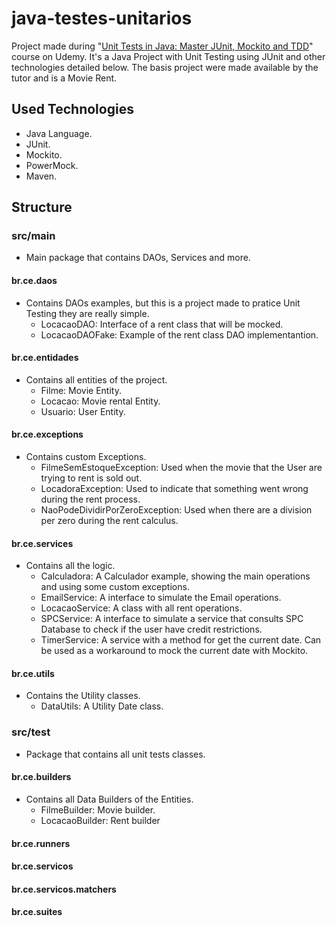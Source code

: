 # java-testes-unitarios
Project made during "<a href="https://www.udemy.com/course/testes-unitarios-em-java/" target="_blank">Unit Tests in Java: Master JUnit, Mockito and TDD</a>" course on Udemy. It's a Java Project with Unit Testing using JUnit and other technologies detailed below. The basis project were made available by the tutor and is a Movie Rent.

## Used Technologies
- Java Language.
- JUnit.
- Mockito.
- PowerMock.
- Maven.

## Structure
### src/main
- Main package that contains DAOs, Services and more.

#### br.ce.daos
- Contains DAOs examples, but this is a project made to pratice Unit Testing they are really simple.
	- LocacaoDAO: Interface of a rent class that will be mocked.
	- LocacaoDAOFake: Example of the rent class DAO implementantion.
	
#### br.ce.entidades
- Contains all entities of the project.
	- Filme: Movie Entity.
	- Locacao: Movie rental Entity.
	- Usuario: User Entity.
		
#### br.ce.exceptions
- Contains custom Exceptions.
	- FilmeSemEstoqueException: Used when the movie that the User are trying to rent is sold out.
	- LocadoraException: Used to indicate that something went wrong during the rent process.
	- NaoPodeDividirPorZeroException: Used when there are a division per zero during the rent calculus.

#### br.ce.services
- Contains all the logic.
	- Calculadora: A Calculador example, showing the main operations and using some custom exceptions.
	- EmailService: A interface to simulate the Email operations.
	- LocacaoService: A class with all rent operations.
	- SPCService: A interface to simulate a service that consults SPC Database to check if the user have credit restrictions.
	- TimerService: A service with a method for get the current date. Can be used as a workaround to mock the current date with Mockito.

#### br.ce.utils
- Contains the Utility classes.
	- DataUtils: A Utility Date class.
	
### src/test
- Package that contains all unit tests classes.

#### br.ce.builders
- Contains all Data Builders of the Entities.
	- FilmeBuilder: Movie builder.
	- LocacaoBuilder: Rent builder
#### br.ce.runners

#### br.ce.servicos

#### br.ce.servicos.matchers

#### br.ce.suites
